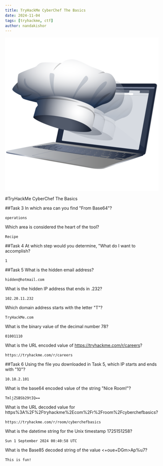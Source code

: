 ```yaml
---
title: TryHackMe CyberChef The Basics
date: 2024-11-04
tags: [tryhackme, ctf]
author: nandakishor
---
```

![alt text](../assets/images/other/5e6bbe59a46ee9407fd65bbe-1726735019985.png)

#TryHackMe CyberChef The Basics

##Task 3
In which area can you find "From Base64"?

`operations`

Which area is considered the heart of the tool?

`Recipe`

##Task 4
At which step would you determine, "What do I want to accomplish?

`1`

##Task 5
What is the hidden email address?

`hidden@hotmail.com`

What is the hidden IP address that ends in .232?

`102.20.11.232`

Which domain address starts with the letter "T"?

`TryHackMe.com`

What is the binary value of the decimal number 78?

`01001110`

What is the URL encoded value of https://tryhackme.com/r/careers?


`https://tryhackme.com/r/careers`

##Task 6
Using the file you downloaded in Task 5, which IP starts and ends with "10"?

`10.10.2.101`

What is the base64 encoded value of the string "Nice Room!"?

`TmljZSBSb29tIQ==`

What is the URL decoded value for https%3A%2F%2Ftryhackme%2Ecom%2Fr%2Froom%2Fcyberchefbasics?

`https://tryhackme.com/r/room/cyberchefbasics`

What is the datetime string for the Unix timestamp 1725151258?

`Sun 1 September 2024 00:40:58 UTC`

What is the Base85 decoded string of the value <+oue+DGm>Ap%u7?

`This is fun!`
